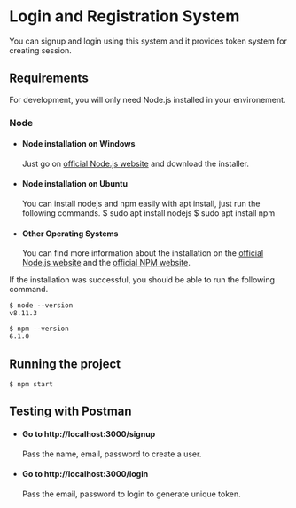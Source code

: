# Login and Registration System
You can signup and login using this system and it provides token system for creating session.

## Requirements

For development, you will only need Node.js installed in your environement.

### Node
- #### Node installation on Windows
  Just go on [official Node.js website](https://nodejs.org/) and download the installer.
  
- #### Node installation on Ubuntu
  You can install nodejs and npm easily with apt install, just run the following commands.
      $ sudo apt install nodejs
      $ sudo apt install npm

- #### Other Operating Systems
  You can find more information about the installation on the [official Node.js website](https://nodejs.org/) and the [official NPM website](https://npmjs.org/).

If the installation was successful, you should be able to run the following command.

    $ node --version
    v8.11.3

    $ npm --version
    6.1.0

## Running the project

    $ npm start

## Testing with Postman
- #### Go to http://localhost:3000/signup
    Pass the name, email, password to create a user.
- #### Go to http://localhost:3000/login
    Pass the email, password to login to generate unique token.    

